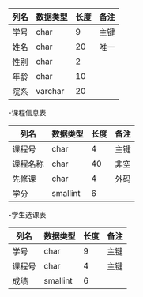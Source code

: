 | 列名 | 数据类型 | 长度 | 备注 |
 |------|--------|------|------|
| 学号 | char    | 9  |主键  |  
| 姓名 | char    | 20  |唯一  |  
| 性别 | char    | 2   |   |  
| 年龄 | char    | 10  |   |   
 | 院系 | varchar | 20  |   |  

 -课程信息表
 
 | 列名 | 数据类型 | 长度 | 备注 |  
 |------|--------|------|------|  
| 课程号 | char   | 4  |主键  |  
| 课程名称 | char | 40  |非空  |  
| 先修课 | char | 4  | 外码  |  
| 学分 | smallint | 6   |   |  
 
 -学生选课表
 
 | 列名 | 数据类型 | 长度 | 备注 |  
 |------|--------|------|------|  
 | 学号 | char   | 9  |主键  |  
| 课程号 | char | 4  | 主键  |  
| 成绩 | smallint | 6 |   |   
